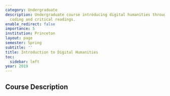 ```yaml
---
category: Undergraduate
description: Undergraduate course introducing digital humanities through hands-on
  coding and critical readings.
enable_redirect: false
importance: 5
institution: Princeton
layout: page
semester: Spring
subtitle: ''
title: Introduction to Digital Humanities
toc:
  sidebar: left
year: 2019
---
```


## Course Description
